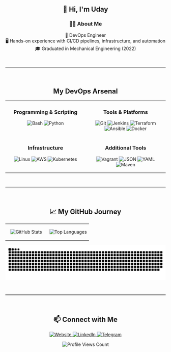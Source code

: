 <h2 align="center">👋 Hi, I'm Uday</h2>

<h3 align="center">🧑‍💻 About Me</h3>
<p align="center">
🧰 DevOps Engineer<br>
🖥️ Hands-on experience with CI/CD pipelines, infrastructure, and automation<br>
🎓 Graduated in Mechanical Engineering (2022)
</p>

<!-- SVG Divider -->
<svg xmlns="http://www.w3.org/2000/svg" width="100%" height="12" viewBox="0 0 100 12" preserveAspectRatio="none">
  <line x1="0" y1="6" x2="100" y2="6" stroke="currentColor" stroke-width="1.5" vector-effect="non-scaling-stroke"/>
</svg>

<div align="center">
<h2 align="center">My DevOps Arsenal</h2>

<table width="100%" align="center">
<tr valign="top">
<td width="50%" align="center">
  <h3 align="center">Programming & Scripting</h3>
  <p align="center">
    <img src="https://img.shields.io/badge/Bash-000?style=for-the-badge&logo=gnubash&logoColor=4EAA25" alt="Bash"/>
    <img src="https://img.shields.io/badge/Python-000?style=for-the-badge&logo=python&logoColor=3776AB" alt="Python"/>
  </p>
</td>
<td width="50%" align="center">
  <h3 align="center">Tools & Platforms</h3>
  <p align="center">
    <img src="https://img.shields.io/badge/Git-000?style=for-the-badge&logo=git&logoColor=F05032" alt="Git"/>
    <img src="https://img.shields.io/badge/Jenkins-000?style=for-the-badge&logo=jenkins&logoColor=D24939" alt="Jenkins"/>
    <img src="https://img.shields.io/badge/Terraform-000?style=for-the-badge&logo=terraform&logoColor=7B42BC" alt="Terraform"/>
    <img src="https://img.shields.io/badge/Ansible-000?style=for-the-badge&logo=ansible&logoColor=EE0000" alt="Ansible"/>
    <img src="https://img.shields.io/badge/Docker-000?style=for-the-badge&logo=docker&logoColor=2496ED" alt="Docker"/>
  </p>
</td>
</tr>
<tr valign="top">
<td width="50%" align="center">
  <h3 align="center">Infrastructure</h3>
  <p align="center">
    <img src="https://img.shields.io/badge/Linux-000?style=for-the-badge&logo=linux&logoColor=FCC624" alt="Linux"/>
    <img src="https://img.shields.io/badge/AWS-000?style=for-the-badge&logo=amazon-aws&logoColor=FF9900" alt="AWS"/>
    <img src="https://img.shields.io/badge/Kubernetes-000?style=for-the-badge&logo=kubernetes&logoColor=326CE5" alt="Kubernetes"/>
  </p>
</td>
<td width="50%" align="center">
  <h3 align="center">Additional Tools</h3>
  <p align="center">
    <img src="https://img.shields.io/badge/Vagrant-000?style=for-the-badge&logo=vagrant&logoColor=1563FF" alt="Vagrant"/>
    <img src="https://img.shields.io/badge/JSON-000?style=for-the-badge&logo=json&logoColor=black" alt="JSON"/>
    <img src="https://img.shields.io/badge/YAML-000?style=for-the-badge&logo=yaml&logoColor=white" alt="YAML"/>
    <img src="https://img.shields.io/badge/Maven-000?style=for-the-badge&logo=apachemaven&logoColor=CB2027" alt="Maven"/>
  </p>
</td>
</tr>
</table>

<!-- SVG Divider -->
<svg xmlns="http://www.w3.org/2000/svg" width="100%" height="12" viewBox="0 0 100 12" preserveAspectRatio="none">
  <line x1="0" y1="6" x2="100" y2="6" stroke="currentColor" stroke-width="1.5" vector-effect="non-scaling-stroke"/>
</svg>

<h2 align="center">📈 My GitHub Journey</h2>

<table width="100%" align="center">
<tr valign="top">
<td width="50%" align="center">
  <p align="center">
    <img src="https://github-readme-stats.vercel.app/api?username=UdayKumarChunduru&show_icons=true&theme=highcontrast&hide_border=true&card_width=400" alt="GitHub Stats" />
  </p>
</td>
<td width="50%" align="center">
  <p align="center">
    <img src="https://github-readme-stats.vercel.app/api/top-langs/?username=UdayKumarChunduru&layout=compact&theme=highcontrast&hide_border=true&card_width=400" alt="Top Languages" />
  </p>
</td>
</tr>
</table>

<p align="center">
  <img src="https://raw.githubusercontent.com/Ellis-alt/Ellis-alt/refs/heads/main/assets/github-contribution-grid-snake.svg" alt="Snake Contribution Grid">
</p>

<!-- SVG Divider -->
<svg xmlns="http://www.w3.org/2000/svg" width="100%" height="12" viewBox="0 0 100 12" preserveAspectRatio="none">
  <line x1="0" y1="6" x2="100" y2="6" stroke="currentColor" stroke-width="1.5" vector-effect="non-scaling-stroke"/>
</svg>

<h2 align="center">📫 Connect with Me</h2>

<p align="center">
  <a href="[Your Website URL]">
    <img src="https://img.shields.io/badge/Website-000?style=for-the-badge&logo=firefox&logoColor=white" alt="Website"/>
  </a>
  <a href="[Your LinkedIn URL]">
    <img src="https://img.shields.io/badge/LinkedIn-000?style=for-the-badge&logo=linkedin&logoColor=0A66C2" alt="LinkedIn"/>
  </a>
  <a href="[Your Telegram URL]">
    <img src="https://img.shields.io/badge/Telegram-000?style=for-the-badge&logo=telegram&logoColor=26A5E4" alt="Telegram"/>
  </a>
</p>

<p align="center">
  <img src="https://komarev.com/ghpvc/?username=UdayKumarChunduru&style=for-the-badge&labelColor=000000&color=39FF14" alt="Profile Views Count" />
</p>
</div>
